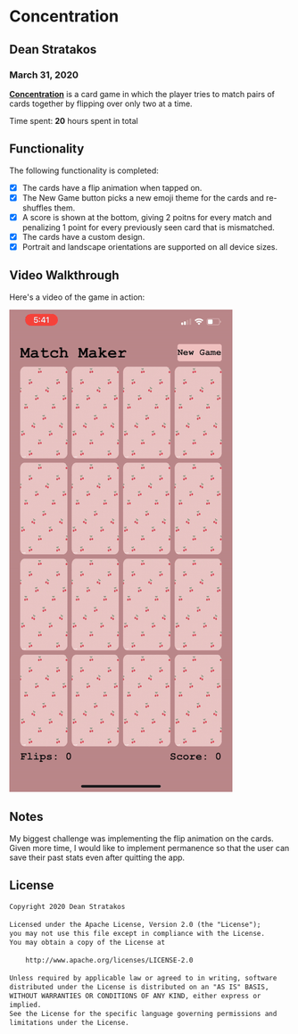 # Concentration

## Dean Stratakos
### March 31, 2020

[**Concentration**](https://en.wikipedia.org/wiki/Concentration_(card_game)) is
a card game in which the player tries to match pairs of cards together by
flipping over only two at a time.

Time spent: **20** hours spent in total

## Functionality 

The following functionality is completed:

* [x] The cards have a flip animation when tapped on.
* [x] The New Game button picks a new emoji theme for the cards and re-shuffles
them.
* [x] A score is shown at the bottom, giving 2 poitns for every match and penalizing
1 point for every previously seen card that is mismatched.
* [x] The cards have a custom design.
* [x] Portrait and landscape orientations are supported on all device sizes.

## Video Walkthrough

Here's a video of the game in action:

<img src="Concentration.gif" title="Video Walkthrough" alt="Video Walkthrough" width="400" />

## Notes

My biggest challenge was implementing the flip animation on the cards. Given
more time, I would like to implement permanence so that the user can save their
past stats even after quitting the app.

## License

    Copyright 2020 Dean Stratakos

    Licensed under the Apache License, Version 2.0 (the "License");
    you may not use this file except in compliance with the License.
    You may obtain a copy of the License at

        http://www.apache.org/licenses/LICENSE-2.0

    Unless required by applicable law or agreed to in writing, software
    distributed under the License is distributed on an "AS IS" BASIS,
    WITHOUT WARRANTIES OR CONDITIONS OF ANY KIND, either express or implied.
    See the License for the specific language governing permissions and
    limitations under the License.
